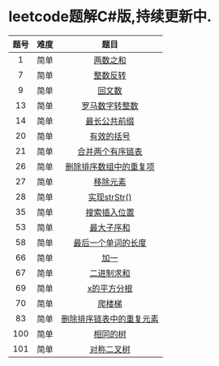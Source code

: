 # leetcode题解C#版,持续更新中.

| 题号 | 难度 |                             题目                             |
| :--: | :--: | :----------------------------------------------------------: |
|  1   | 简单 | [两数之和](https://jiayaoo3o.github.io/2019/05/01/1-两数之和/) |
|  7   | 简单 | [整数反转](https://jiayaoo3o.github.io/2019/05/01/7-整数反转/) |
|  9   | 简单 |  [回文数](https://jiayaoo3o.github.io/2019/05/01/9-回文数/)  |
|  13  | 简单 | [罗马数字转整数](https://jiayaoo3o.github.io/2019/05/01/13-罗马数字转整数/) |
|  14  | 简单 | [最长公共前缀](https://jiayaoo3o.github.io/2019/05/02/14-最长公共前缀/) |
|  20  | 简单 | [有效的括号](https://jiayaoo3o.github.io/2019/05/03/20-有效的括号/) |
|  21  | 简单 | [合并两个有序链表](https://jiayaoo3o.github.io/2019/05/04/21-合并两个有序链表/) |
|  26  | 简单 | [删除排序数组中的重复项](https://jiayaoo3o.github.io/2019/05/04/26-删除排序数组中的重复项/) |
|  27  | 简单 | [移除元素](https://jiayaoo3o.github.io/2019/05/04/27-移除元素/) |
|  28  | 简单 | [实现strStr()](https://jiayaoo3o.github.io/2019/05/06/28-实现strStr/) |
|  35  | 简单 | [搜索插入位置](https://jiayaoo3o.github.io/2019/05/06/35-搜索插入位置/) |
|  53  | 简单 | [最大子序和](https://jiayaoo3o.github.io/2019/05/06/53-最大子序和/) |
|  58  | 简单 | [最后一个单词的长度](https://jiayaoo3o.github.io/2019/05/06/58-最后一个单词的长度/) |
|  66  | 简单 |   [加一](https://jiayaoo3o.github.io/2019/05/07/66-加一/)    |
|  67  | 简单 | [二进制求和](https://jiayaoo3o.github.io/2019/05/07/67-二进制求和/) |
|  69  | 简单 | [x的平方分根](https://jiayaoo3o.github.io/2019/05/07/69-x的平方分根/) |
|  70  | 简单 | [爬楼梯](https://jiayaoo3o.github.io/2019/05/08/70-爬楼梯/)  |
|  83  | 简单 | [删除排序链表中的重复元素](https://jiayaoo3o.github.io/2019/05/08/83-删除排序链表中的重复元素/) |
| 100  | 简单 | [相同的树](https://jiayaoo3o.github.io/2019/05/08/100-相同的树/) |
| 101  | 简单 | [对称二叉树](https://jiayaoo3o.github.io/2019/05/09/101-对称二叉树/) |

